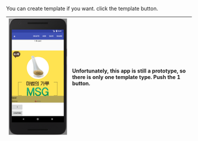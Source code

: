 You can create template if you want. click the template button.


|<img src = "https://github.com/Lee-Null/green-04/blob/master/Documetation/images/click%20template.png">|Unfortunately, this app is still a prototype, so there is only one template type. Push the 1 button.|
|:-------------:|:--------------|
